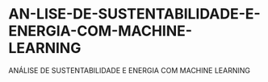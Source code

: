 # AN-LISE-DE-SUSTENTABILIDADE-E-ENERGIA-COM-MACHINE-LEARNING
ANÁLISE DE SUSTENTABILIDADE E ENERGIA COM MACHINE LEARNING

